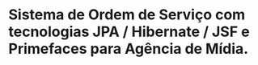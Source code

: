 # Sistema de Ordem de Serviço com tecnologias JPA / Hibernate / JSF e Primefaces para Agência de Mídia.
